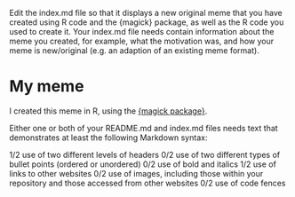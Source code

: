 Edit the index.md file so that it displays a new original meme that you have created using R code and the {magick} package, as well as the R code you used to create it.
Your index.md file needs contain information about the meme you created, for example, what the motivation was, and how your meme is new/original 
  (e.g. an adaption of an existing meme format).

# My meme
I created this meme in R, using the [{magick package}](https://cran.r-project.org/web/packages/magick/vignettes/intro.html).

Either one or both of your README.md and index.md files needs text that demonstrates at least the following Markdown syntax:

1/2 use of two different levels of headers
0/2 use of two different types of bullet points (ordered or unordered)
0/2 use of bold and italics
1/2 use of links to other websites
0/2 use of images, including those within your repository and those accessed from other websites
0/2 use of code fences
